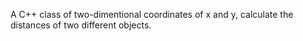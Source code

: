 A C++ class of two-dimentional coordinates of x and y, calculate the distances of two different objects.
